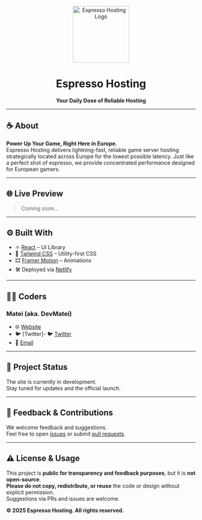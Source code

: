 <!-- Logo -->
<p align="center">
  <img src="https://github.com/user-attachments/assets/4407a876-d27c-4b1a-a77b-00d335f85cd4" alt="Espresso Hosting Logo" width="150"/>
</p>

<h1 align="center">Espresso Hosting</h1>
<p align="center"><strong>Your Daily Dose of Reliable Hosting</strong></p>

---

## ☕ About

**Power Up Your Game, Right Here in Europe.**  
Espresso Hosting delivers lightning-fast, reliable game server hosting strategically located across Europe for the lowest possible latency. Just like a perfect shot of espresso, we provide concentrated performance designed for European gamers.

---

## 🌐 Live Preview

> Coming soon...

---

## ⚙️ Built With

- ⚛️ [React](https://reactjs.org/) – UI Library
- 🎨 [Tailwind CSS](https://tailwindcss.com/) – Utility-first CSS
- 🎞️ [Framer Motion](https://www.framer.com/motion/) – Animations
- 🛠️ Deployed via [Netlify](https://netifly.app/)

---

## 👨‍💻 Coders

### Matei (aka. DevMatei)

- 🌐 [Website](https://devmatei.is-a.dev)
- 🐦 [Twitter]- 🐦 [Twitter](https://x.com/TheDevMatei)
- 📧 [Email](mailto:contact@devmatei.is-a.dev)


---

## 🚧 Project Status

The site is currently in development.  
Stay tuned for updates and the official launch.

---

## 💬 Feedback & Contributions

We welcome feedback and suggestions.  
Feel free to open [issues](https://github.com/espressohosting/espressoweb/issues) or submit [pull requests](https://github.com/espressohosting/espressoweb/pulls).

---

## ⚠️ License & Usage

This project is **public for transparency and feedback purposes**, but it is **not open-source**.  
**Please do not copy, redistribute, or reuse** the code or design without explicit permission.  
Suggestions via PRs and issues are welcome.

**© 2025 Espresso Hosting. All rights reserved.**

